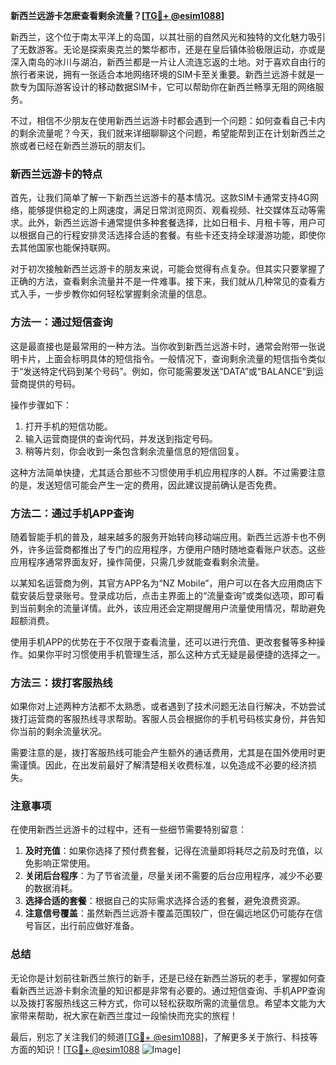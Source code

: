 **新西兰远游卡怎麽查看剩余流量？[[TG💪+ @esim1088](https://t.me/s/esim1088)]**

新西兰，这个位于南太平洋上的岛国，以其壮丽的自然风光和独特的文化魅力吸引了无数游客。无论是探索奥克兰的繁华都市，还是在皇后镇体验极限运动，亦或是深入南岛的冰川与湖泊，新西兰都是一片让人流连忘返的土地。对于喜欢自由行的旅行者来说，拥有一张适合本地网络环境的SIM卡至关重要。新西兰远游卡就是一款专为国际游客设计的移动数据SIM卡，它可以帮助你在新西兰畅享无阻的网络服务。

不过，相信不少朋友在使用新西兰远游卡时都会遇到一个问题：如何查看自己卡内的剩余流量呢？今天，我们就来详细聊聊这个问题，希望能帮到正在计划新西兰之旅或者已经在新西兰游玩的朋友们。

### 新西兰远游卡的特点

首先，让我们简单了解一下新西兰远游卡的基本情况。这款SIM卡通常支持4G网络，能够提供稳定的上网速度，满足日常浏览网页、观看视频、社交媒体互动等需求。此外，新西兰远游卡通常提供多种套餐选择，比如日租卡、月租卡等，用户可以根据自己的行程安排灵活选择合适的套餐。有些卡还支持全球漫游功能，即使你去其他国家也能保持联网。

对于初次接触新西兰远游卡的朋友来说，可能会觉得有点复杂。但其实只要掌握了正确的方法，查看剩余流量并不是一件难事。接下来，我们就从几种常见的查看方式入手，一步步教你如何轻松掌握剩余流量的信息。

### 方法一：通过短信查询

这是最直接也是最常用的一种方法。当你收到新西兰远游卡时，通常会附带一张说明卡片，上面会标明具体的短信指令。一般情况下，查询剩余流量的短信指令类似于“发送特定代码到某个号码”。例如，你可能需要发送“DATA”或“BALANCE”到运营商提供的号码。

操作步骤如下：
1. 打开手机的短信功能。
2. 输入运营商提供的查询代码，并发送到指定号码。
3. 稍等片刻，你会收到一条包含剩余流量信息的短信回复。

这种方法简单快捷，尤其适合那些不习惯使用手机应用程序的人群。不过需要注意的是，发送短信可能会产生一定的费用，因此建议提前确认是否免费。

### 方法二：通过手机APP查询

随着智能手机的普及，越来越多的服务开始转向移动端应用。新西兰远游卡也不例外，许多运营商都推出了专门的应用程序，方便用户随时随地查看账户状态。这些应用程序通常界面友好，操作简便，只需几步就能查看剩余流量。

以某知名运营商为例，其官方APP名为“NZ Mobile”，用户可以在各大应用商店下载安装后登录账号。登录成功后，点击主界面上的“流量查询”或类似选项，即可看到当前剩余的流量详情。此外，该应用还会定期提醒用户流量使用情况，帮助避免超额消费。

使用手机APP的优势在于不仅限于查看流量，还可以进行充值、更改套餐等多种操作。如果你平时习惯使用手机管理生活，那么这种方式无疑是最便捷的选择之一。

### 方法三：拨打客服热线

如果你对上述两种方法都不太熟悉，或者遇到了技术问题无法自行解决，不妨尝试拨打运营商的客服热线寻求帮助。客服人员会根据你的手机号码核实身份，并告知你当前的剩余流量状况。

需要注意的是，拨打客服热线可能会产生额外的通话费用，尤其是在国外使用时更需谨慎。因此，在出发前最好了解清楚相关收费标准，以免造成不必要的经济损失。

### 注意事项

在使用新西兰远游卡的过程中，还有一些细节需要特别留意：

1. **及时充值**：如果你选择了预付费套餐，记得在流量即将耗尽之前及时充值，以免影响正常使用。
2. **关闭后台程序**：为了节省流量，尽量关闭不需要的后台应用程序，减少不必要的数据消耗。
3. **选择合适的套餐**：根据自己的实际需求选择合适的套餐，避免浪费资源。
4. **注意信号覆盖**：虽然新西兰远游卡覆盖范围较广，但在偏远地区仍可能存在信号盲区，出行前应做好准备。

### 总结

无论你是计划前往新西兰旅行的新手，还是已经在新西兰游玩的老手，掌握如何查看新西兰远游卡剩余流量的知识都是非常有必要的。通过短信查询、手机APP查询以及拨打客服热线这三种方式，你可以轻松获取所需的流量信息。希望本文能为大家带来帮助，祝大家在新西兰度过一段愉快而充实的旅程！

最后，别忘了关注我们的频道[[TG💪+ @esim1088](https://t.me/s/esim1088)]，了解更多关于旅行、科技等方面的知识！[[TG💪+ @esim1088](https://t.me/s/esim1088) ![Image](https://i.postimg.cc/4NQfJmqS/Snipaste-2025-05-13-00-14-12.png)]